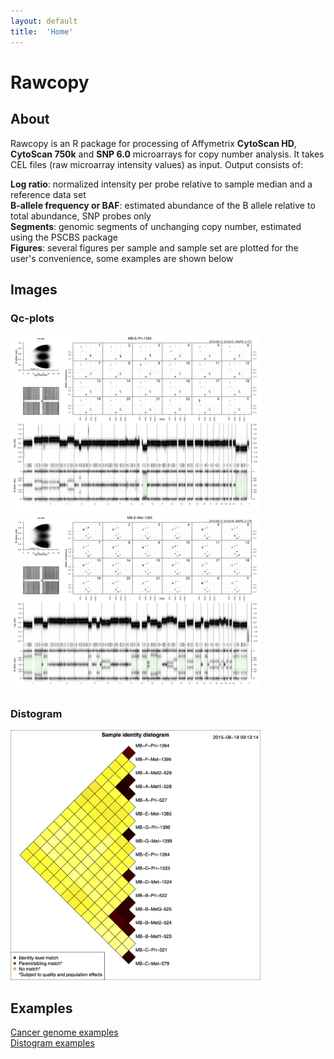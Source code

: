 ```yaml
---
layout: default
title:  'Home'
---
```


# Rawcopy

## About
Rawcopy is an R package for processing of Affymetrix **CytoScan HD**, **CytoScan 750k** and **SNP 6.0** microarrays for copy number analysis. It takes CEL files (raw microarray intensity values) as input. Output consists of:

**Log ratio**: normalized intensity per probe relative to sample median and a reference data set  
**B-allele frequency or BAF**: estimated abundance of the B allele relative to total abundance, SNP probes only  
**Segments**: genomic segments of unchanging copy number, estimated using the PSCBS package  
**Figures**: several figures per sample and sample set are plotted for the user's convenience, some examples are shown below


## Images

### Qc-plots
<a href='/images/qc.MB-E-Pri-1384.png'> 
<img src='/images/qc.MB-E-Pri-1384.png_small.png' width="400px">
</a>
<a href='/images/qc.MB-E-Met-1385.png'> 
<img src='/images/qc.MB-E-Met-1385.png_small.png' width="400px">
</a>


### Distogram
<a href='/images/sampleIdentityDistogram.png'> 
<img src='/images/sampleIdentityDistogram.png'  width="400px">
</a>

## Examples
<a href='/images/genomeexamples.pdf'>Cancer genome examples </a>  
<a href='/images/distogramexamples.pdf'>Distogram examples </a>
